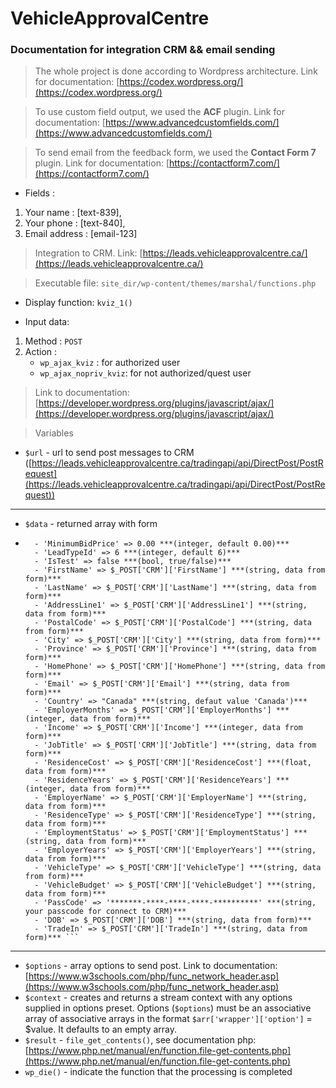 # VehicleApprovalCentre
### Documentation for integration CRM &amp;&amp; email sending 

> The whole project is done according to Wordpress architecture. Link for documentation: [https://codex.wordpress.org/](https://codex.wordpress.org/)

> To use custom field output, we used the **ACF** plugin. Link for documentation: [https://www.advancedcustomfields.com/](https://www.advancedcustomfields.com/) 

> To send email from the feedback form, we used the **Contact Form 7** plugin. Link for documentation: [https://contactform7.com/](https://contactform7.com/)

* Fields :
1. Your name : [text-839],
2. Your phone : [text-840],
3. Email address : [email-123]

> Integration to CRM. Link: [https://leads.vehicleapprovalcentre.ca/](https://leads.vehicleapprovalcentre.ca/)

> Executable file: ```site_dir/wp-content/themes/marshal/functions.php```

* Display function: ```kviz_1()```

* Input data:
1. Method : ```POST```
2. Action :
    - ```wp_ajax_kviz``` 		: for authorized user
    - ```wp_ajax_nopriv_kviz```: for not authorized/quest user

> Link to documentation: [https://developer.wordpress.org/plugins/javascript/ajax/](https://developer.wordpress.org/plugins/javascript/ajax/)

> Variables 
* ```$url``` - url to send post messages to CRM ([https://leads.vehicleapprovalcentre.ca/tradingapi/api/DirectPost/PostRequest](https://leads.vehicleapprovalcentre.ca/tradingapi/api/DirectPost/PostRequest))
---
* ```$data``` - returned array with form
- ```fields from $data :
    - 'MinimumBidPrice' => 0.00 ***(integer, default 0.00)***
    - 'LeadTypeId' => 6 ***(integer, default 6)***
    - 'IsTest' => false ***(bool, true/false)***
    - 'FirstName' => $_POST['CRM']['FirstName'] ***(string, data from form)***
    - 'LastName' => $_POST['CRM']['LastName'] ***(string, data from form)***
    - 'AddressLine1' => $_POST['CRM']['AddressLine1'] ***(string, data from form)***
    - 'PostalCode' => $_POST['CRM']['PostalCode'] ***(string, data from form)***
    - 'City' => $_POST['CRM']['City'] ***(string, data from form)***
    - 'Province' => $_POST['CRM']['Province'] ***(string, data from form)***
    - 'HomePhone' => $_POST['CRM']['HomePhone'] ***(string, data from form)***
    - 'Email' => $_POST['CRM']['Email'] ***(string, data from form)***
    - 'Country' => "Canada" ***(string, defaut value 'Canada')***
    - 'EmployerMonths' => $_POST['CRM']['EmployerMonths'] ***(integer, data from form)***
    - 'Income' => $_POST['CRM']['Income'] ***(integer, data from form)***
    - 'JobTitle' => $_POST['CRM']['JobTitle'] ***(string, data from form)***
    - 'ResidenceCost' => $_POST['CRM']['ResidenceCost'] ***(float, data from form)***
    - 'ResidenceYears' => $_POST['CRM']['ResidenceYears'] ***(integer, data from form)***
    - 'EmployerName' => $_POST['CRM']['EmployerName'] ***(string, data from form)***
    - 'ResidenceType' => $_POST['CRM']['ResidenceType'] ***(string, data from form)***
    - 'EmploymentStatus' => $_POST['CRM']['EmploymentStatus'] ***(string, data from form)***
    - 'EmployerYears' => $_POST['CRM']['EmployerYears'] ***(string, data from form)***
    - 'VehicleType' => $_POST['CRM']['VehicleType'] ***(string, data from form)***
    - 'VehicleBudget' => $_POST['CRM']['VehicleBudget'] ***(string, data from form)***
    - 'PassCode' => '*******-****-****-****-**********' ***(string, your passcode for connect to CRM)***
    - 'DOB' => $_POST['CRM']['DOB'] ***(string, data from form)***
    - 'TradeIn' => $_POST['CRM']['TradeIn'] ***(string, data from form)*** ```
---
* ```$options``` - array options to send post. Link to documentation: [https://www.w3schools.com/php/func_network_header.asp](https://www.w3schools.com/php/func_network_header.asp)
* ```$context``` - creates and returns a stream context with any options supplied in options preset. Options (```$options```) must be an associative array of associative arrays in 			   the format ```$arr['wrapper']['option']``` = $value. It defaults to an empty array.
* ```$result``` - ```file_get_contents()```, see documentation php: [https://www.php.net/manual/en/function.file-get-contents.php](https://www.php.net/manual/en/function.file-get-contents.php)
* ```wp_die()``` - indicate the function that the processing is completed